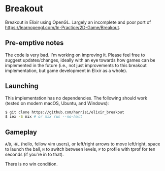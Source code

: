 # Breakout

Breakout in Elixir using OpenGL. Largely an incomplete and poor port of
https://learnopengl.com/In-Practice/2D-Game/Breakout.

## Pre-emptive notes

The code is very bad. I'm working on improving it. Please feel free to suggest
updates/changes, ideally with an eye towards how games can be implemented in the
future (i.e., not just improvements to this breakout implementation, but game
development in Elixir as a whole).

## Launching

This implementation has no dependencies. The following should work (tested on
modern macOS, Ubuntu, and Windows):

```sh
$ git clone https://github.com/harrisi/elixir_breakout
$ iex -S mix # or mix run --no-halt
```

## Gameplay

`A`/`D`, `H`/`L` (hello, fellow vim users), or left/right arrows to move
left/right, space to launch the ball, `N` to switch between levels, `P` to
profile with tprof for ten seconds (if you're in to that).

There is no win condition.